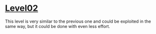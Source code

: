 # [Level02](https://exploit-exercises.com/nebula/level02/)
This level is very similar to the previous one and could be exploited in the
same way, but it could be done with even less effort.
